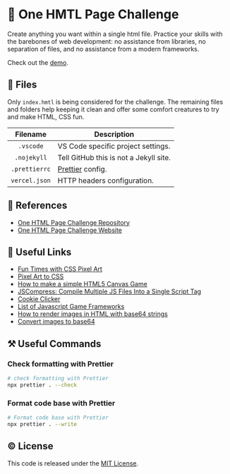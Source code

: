 # 📃 One HMTL Page Challenge

Create anything you want within a single html file. Practice your skills with the barebones of web development: no assistance from libraries, no separation of files, and no assistance from a modern frameworks.

Check out the [demo](https://one-html-page-challenge-zeta.vercel.app/).

## 📂 Files

Only `index.hmtl` is being considered for the challenge. The remaining files and folders help keeping it clean and offer some comfort creatures to try and make HTML, CSS fun.

|   Filename    | Description                              |
| :-----------: | ---------------------------------------- |
|   `.vscode`   | VS Code specific project settings.       |
|  `.nojekyll`  | Tell GitHub this is not a Jekyll site.   |
| `.prettierrc` | [Prettier](https://prettier.io/) config. |
| `vercel.json` | HTTP headers configuration.              |

## 📖 References

- [One HTML Page Challenge Repository](https://github.com/Metroxe/one-html-page-challenge)
- [One HTML Page Challenge Website](https://metroxe.github.io/one-html-page-challenge/)

## 🔗 Useful Links

- [Fun Times with CSS Pixel Art](https://css-tricks.com/fun-times-css-pixel-art/)
- [Pixel Art to CSS](https://www.pixelartcss.com/)
- [How to make a simple HTML5 Canvas Game](http://www.lostdecadegames.com/how-to-make-a-simple-html5-canvas-game/)
- [JSCompress: Compile Multiple JS Files Into a Single Script Tag](https://jscompress.com/)
- [Cookie Clicker](https://orteil.dashnet.org/cookieclicker/)
- [List of Javascript Game Frameworks](https://github.com/collections/javascript-game-engines)
- [How to render images in HTML with base64 strings](https://stackoverflow.com/a/41057998)
- [Convert images to base64](https://www.browserling.com/tools/image-to-base64)

## ⚒ Useful Commands

### Check formatting with Prettier

```sh
# check formatting with Prettier
npx prettier . --check
```

### Format code base with Prettier

```sh
# Format code base with Prettier
npx prettier . --write
```

## © License

This code is released under the [MIT License](LICENSE).

